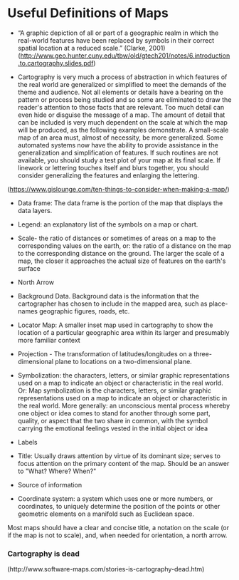 <H1> Useful Definitions of Maps </H1>

* “A graphic depiction of all or part of a
geographic realm in which the real-world
features have been replaced by symbols in
their correct spatial location at a reduced
scale.” (Clarke, 2001) (http://www.geo.hunter.cuny.edu/tbw/old/gtech201/notes/6.introduction.to.cartography.slides.pdf)


* Cartography is very much a process of abstraction in which features of the real world are generalized or simplified to meet the demands of the theme and audience. Not all elements or details have a bearing on the pattern or process being studied and so some are eliminated to draw the reader's attention to those facts that are relevant. Too much detail can even hide or disguise the message of a map. The amount of detail that can be included is very much dependent on the scale at which the map will be produced, as the following examples demonstrate. A small-scale map of an area must, almost of necessity, be more generalized. Some automated systems now have the ability to provide assistance in the generalization and simplification of features. If such routines are not available, you should study a test plot of your map at its final scale. If linework or lettering touches itself and blurs together, you should consider generalizing the features and enlarging the lettering.

(https://www.gislounge.com/ten-things-to-consider-when-making-a-map/)


* Data frame: The data frame is the portion of the map that displays the data layers. 
* Legend: an explanatory list of the symbols on a map or chart.
* Scale- the ratio of distances or sometimes of areas on a map to the corresponding values on the earth, or: the ratio of a distance on the map to the corresponding distance on the ground. The larger the scale of a map, the closer it approaches the actual size of features on the earth's surface
 

* North Arrow
* Background Data. Background data is the information that the cartographer has chosen to include in the mapped area, such as place-names geographic figures, roads, etc.

* Locator Map: A smaller inset map used in cartography to show the location of a particular geographic area within its larger and presumably more familiar context
* Projection - The transformation of latitudes/longitudes on a three-dimensional plane to locations on a two-dimensional plane.
* Symbolization: the characters, letters, or similar graphic representations used on a map to indicate an object or characteristic in the real world. Or: Map symbolization is the characters, letters, or similar graphic representations used on a map to indicate an object or characteristic in the real world.
More generally: an unconscious mental process whereby one object or idea comes to stand for another through some part, quality, or aspect that the two share in common, with the symbol carrying the emotional feelings vested in the initial object or idea


* Labels
* Title: Usually draws attention by virtue of its dominant size; serves to focus attention on the primary content of the map. Should be an answer to "What? Where? When?"
* Source of information
* Coordinate system: a system which uses one or more numbers, or coordinates, to uniquely determine the position of the points or other geometric elements on a manifold such as Euclidean space.

Most maps should have a clear and concise title, a notation on the scale (or if the map is not to scale), and, when needed for orientation, a north arrow.

<h3>Cartography is dead</h3>
(http://www.software-maps.com/stories-is-cartography-dead.htm)


